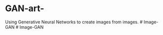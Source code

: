 # GAN-art-
Using Generative Neural Networks to create images from images. 
#   I m a g e - G A N  
 #   I m a g e - G A N  
 